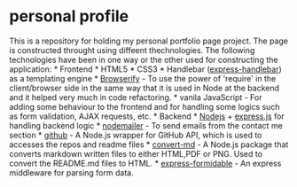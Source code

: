 # personal profile
This is a repository for holding my personal portfolio page project. The page is constructed throught using diffeent thechnologies. 
The following technologies have been in one way or the other used for constructing the application:
    * Frontend 
        * HTML5
        * CSS3
        * Handlebar ([express-handlebar](https://github.com/ericf/express-handlebars)) as a templating engine
        * [Browserify](http://browserify.org/) - To use the power of 'require' in the client/browser side in the same way that it is used in Node at the backend and it helped very much in code refactoring.
        * vanila JavaScript - For adding some behaviour to the frontend and for handling some logics such as form validation, AJAX requests, etc.
    * Backend
        * [Nodejs](https://nodejs.org/en/) + [express.js](https://expressjs.com/) for handling backend logic
        * [nodemailer](https://nodemailer.com/about/) - To send emails from the contact me section
        * [github](https://www.npmjs.com/package/github) - A Node.js wrapper for GitHub API, which is used to accesses the repos and readme files
        * [convert-md](https://www.npmjs.com/package/convert-md) - A Node.js package that converts markdown written files to either HTML,PDF or PNG. Used to convert the README.md files to HTML. 
        * [express-formidable](https://www.npmjs.com/package/express-formidable) - An express middleware for parsing form data.

